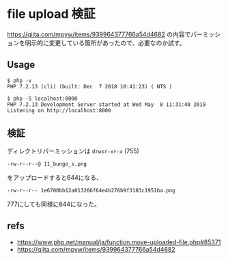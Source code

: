 # file upload 検証

https://qiita.com/mpyw/items/939964377766a54d4682 の内容でパーミッションを明示的に変更している箇所があったので、必要なのか試す。

## Usage

```shell
$ php -v
PHP 7.2.13 (cli) (built: Dec  7 2018 10:41:23) ( NTS )

$ php -S localhost:8000
PHP 7.2.13 Development Server started at Wed May  8 11:31:40 2019
Listening on http://localhost:8000
```

## 検証
ディレクトリパーミッションは `drwxr-xr-x` (755)
```shell
-rw-r--r--@ 11_bungo_s.png
```

をアップロードすると644になる、

```shell
-rw-r--r-- 1e6700bb12a013266f64e4b276b9f3183c1951ba.png
```

777にしても同様に644になった。

## refs
- https://www.php.net/manual/ja/function.move-uploaded-file.php#85371
- https://qiita.com/mpyw/items/939964377766a54d4682
